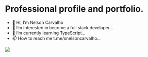 <h1>Professional profile and portfolio.</h1>

- 👋 Hi, I’m Nelson Carvalho
- 👀 I’m interested in become a full stack developer...
- 🌱 I’m currently learning TypeScript...
- 📫 How to reach me t.me/onelsoncarvalho...

<!---
onelsoncarvalho/onelsoncarvalho is a ✨ special ✨ repository because its `README.md` (this file) appears on your GitHub profile.
You can click the Preview link to take a look at your changes.
--->

  <!--Linguagens mais usadas img-->
  <div>
     <img src="https://github-readme-stats.vercel.app/api/top-langs/?username=MamboDark&theme=dracula"/>
  </div>
